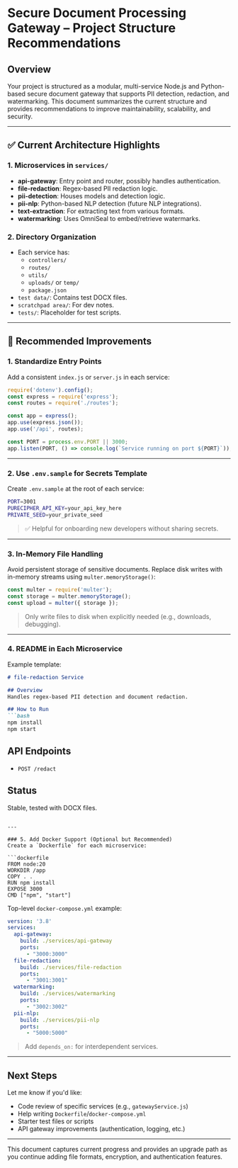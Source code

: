 
# Secure Document Processing Gateway – Project Structure Recommendations

## Overview
Your project is structured as a modular, multi-service Node.js and Python-based secure document gateway that supports PII detection, redaction, and watermarking. This document summarizes the current structure and provides recommendations to improve maintainability, scalability, and security.

---

## ✅ Current Architecture Highlights

### 1. Microservices in `services/`
- **api-gateway**: Entry point and router, possibly handles authentication.
- **file-redaction**: Regex-based PII redaction logic.
- **pii-detection**: Houses models and detection logic.
- **pii-nlp**: Python-based NLP detection (future NLP integrations).
- **text-extraction**: For extracting text from various formats.
- **watermarking**: Uses OmniSeal to embed/retrieve watermarks.

### 2. Directory Organization
- Each service has:
  - `controllers/`
  - `routes/`
  - `utils/`
  - `uploads/` or `temp/`
  - `package.json`
- `test data/`: Contains test DOCX files.
- `scratchpad area/`: For dev notes.
- `tests/`: Placeholder for test scripts.

---

## 🔧 Recommended Improvements

### 1. Standardize Entry Points
Add a consistent `index.js` or `server.js` in each service:

```javascript
require('dotenv').config();
const express = require('express');
const routes = require('./routes');

const app = express();
app.use(express.json());
app.use('/api', routes);

const PORT = process.env.PORT || 3000;
app.listen(PORT, () => console.log(`Service running on port ${PORT}`));
```

---

### 2. Use `.env.sample` for Secrets Template
Create `.env.sample` at the root of each service:

```bash
PORT=3001
PURECIPHER_API_KEY=your_api_key_here
PRIVATE_SEED=your_private_seed
```

> ✅ Helpful for onboarding new developers without sharing secrets.

---

### 3. In-Memory File Handling
Avoid persistent storage of sensitive documents. Replace disk writes with in-memory streams using `multer.memoryStorage()`:

```javascript
const multer = require('multer');
const storage = multer.memoryStorage();
const upload = multer({ storage });
```

> Only write files to disk when explicitly needed (e.g., downloads, debugging).

---

### 4. README in Each Microservice
Example template:

```markdown
# file-redaction Service

## Overview
Handles regex-based PII detection and document redaction.

## How to Run
```bash
npm install
npm start
```

## API Endpoints
- `POST /redact`

## Status
Stable, tested with DOCX files.
```

---

### 5. Add Docker Support (Optional but Recommended)
Create a `Dockerfile` for each microservice:

```dockerfile
FROM node:20
WORKDIR /app
COPY . .
RUN npm install
EXPOSE 3000
CMD ["npm", "start"]
```

Top-level `docker-compose.yml` example:

```yaml
version: '3.8'
services:
  api-gateway:
    build: ./services/api-gateway
    ports:
      - "3000:3000"
  file-redaction:
    build: ./services/file-redaction
    ports:
      - "3001:3001"
  watermarking:
    build: ./services/watermarking
    ports:
      - "3002:3002"
  pii-nlp:
    build: ./services/pii-nlp
    ports:
      - "5000:5000"
```

> Add `depends_on:` for interdependent services.

---

## Next Steps
Let me know if you'd like:
- Code review of specific services (e.g., `gatewayService.js`)
- Help writing `Dockerfile`/`docker-compose.yml`
- Starter test files or scripts
- API gateway improvements (authentication, logging, etc.)

---

This document captures current progress and provides an upgrade path as you continue adding file formats, encryption, and authentication features.
